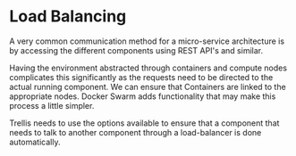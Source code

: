 # Load Balancing

A very common communication method for a micro-service architecture is by accessing the different components using REST API's and similar.

Having the environment abstracted through containers and compute nodes complicates this significantly as the requests need to be directed to the actual running component.   We can ensure that Containers are linked to the appropriate nodes.
Docker Swarm adds functionality that may make this process a little simpler.

Trellis needs to use the options available to ensure that a component that needs to talk to another component through a load-balancer is done automatically.

